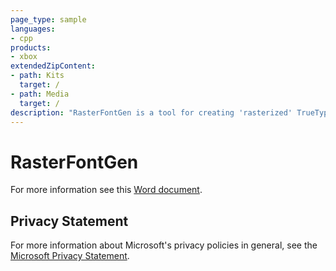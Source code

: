 ```yaml
---
page_type: sample
languages:
- cpp
products:
- xbox
extendedZipContent:
- path: Kits
  target: /
- path: Media
  target: /
description: "RasterFontGen is a tool for creating 'rasterized' TrueType fonts for the FrontPanel samples."
---
```


# RasterFontGen

For more information see this [Word document](https://github.com/microsoft/Xbox-ATG-Samples/blob/master/XDKSamples/Tools/RasterFontGen/readme.docx).

## Privacy Statement

For more information about Microsoft's privacy policies in general, see the [Microsoft Privacy Statement](https://privacy.microsoft.com/privacystatement/).
